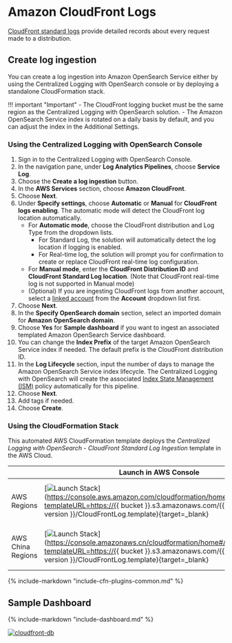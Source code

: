 # Amazon CloudFront Logs
[CloudFront standard logs](https://docs.aws.amazon.com/AmazonCloudFront/latest/DeveloperGuide/AccessLogs.html) provide detailed records about every request made to a distribution.

## Create log ingestion
You can create a log ingestion into Amazon OpenSearch Service either by using the Centralized Logging with OpenSearch console or by deploying a standalone CloudFormation stack.

!!! important "Important"
    - The CloudFront logging bucket must be the same region as the Centralized Logging with OpenSearch solution.
    - The Amazon OpenSearch Service index is rotated on a daily basis by default, and you can adjust the index in the Additional Settings.

### Using the Centralized Logging with OpenSearch Console
1. Sign in to the Centralized Logging with OpenSearch Console.
2. In the navigation pane, under **Log Analytics Pipelines**, choose **Service Log**.
3. Choose the **Create a log ingestion** button.
4. In the **AWS Services** section, choose **Amazon CloudFront**.
5. Choose **Next**.
6. Under **Specify settings**, choose **Automatic** or **Manual** for **CloudFront logs enabling**. The automatic mode will detect the CloudFront log location automatically.
    - For **Automatic mode**, choose the CloudFront distribution and Log Type from the dropdown lists.
      * For Standard Log, the solution will automatically detect the log location  if logging is enabled.
      * For Real-time log, the solution will prompt you for confirmation to create or replace CloudFront real-time log configuration.
    - For **Manual mode**, enter the **CloudFront Distribution ID** and **CloudFront Standard Log location**. (Note that CloudFront real-time log is not supported in Manual mode)
    - (Optional) If you are ingesting CloudFront logs from another account, select a [linked account](../link-account/index.md) from the **Account** dropdown list first.
1. Choose **Next**.
2. In the **Specify OpenSearch domain** section, select an imported domain for **Amazon OpenSearch domain**.
3. Choose **Yes** for **Sample dashboard** if you want to ingest an associated templated Amazon OpenSearch Service dashboard.
4.  You can change the **Index Prefix** of the target Amazon OpenSearch Service index if needed. The default prefix is the CloudFront distribution ID.
5.  In the **Log Lifecycle** section, input the number of days to manage the Amazon OpenSearch Service index lifecycle. The Centralized Logging with OpenSearch will create the associated [Index State Management (ISM)](https://opensearch.org/docs/latest/im-plugin/ism/index/) policy automatically for this pipeline.
6.  Choose **Next**.
7.  Add tags if needed.
8.  Choose **Create**.

### Using the CloudFormation Stack
This automated AWS CloudFormation template deploys the *Centralized Logging with OpenSearch - CloudFront Standard Log Ingestion* template in the AWS Cloud.

|                      | Launch in AWS Console                                        | Download Template                                            |
| -------------------- | ------------------------------------------------------------ | ------------------------------------------------------------ |
| AWS Regions | [![Launch Stack](../../images/launch-stack.png)](https://console.aws.amazon.com/cloudformation/home#/stacks/new?templateURL=https://{{ bucket }}.s3.amazonaws.com/{{ solution }}/{{ version }}/CloudFrontLog.template){target=_blank} | [Template](https://{{ bucket }}.s3.amazonaws.com/{{ solution }}/{{ version }}/CloudFrontLog.template) |
| AWS China Regions    | [![Launch Stack](../../images/launch-stack.png)](https://console.amazonaws.cn/cloudformation/home#/stacks/new?templateURL=https://{{ bucket }}.s3.amazonaws.com/{{ solution }}/{{ version }}/CloudFrontLog.template){target=_blank} | [Template](https://{{ bucket }}.s3.amazonaws.com/{{ solution }}/{{ version }}/CloudFrontLog.template) |

{%
include-markdown "include-cfn-plugins-common.md"
%}

## Sample Dashboard
{%
include-markdown "include-dashboard.md"
%}

[![cloudfront-db]][cloudfront-db]


[cloudfront-db]: ../../images/dashboards/cloudfront-db.png